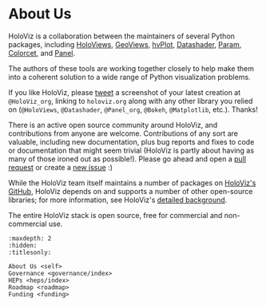 # About Us

HoloViz is a collaboration between the maintainers of several Python packages, including [HoloViews](http://holoviews.org), [GeoViews](http://geoviews.org), [hvPlot](https://hvplot.pyviz.org), [Datashader](http://datashader.org), [Param](https://param.pyviz.org), [Colorcet](https://colorcet.pyviz.org), and [Panel](https://panel.pyviz.org).

The authors of these tools are working together closely to help make them into a coherent solution to a wide range of Python visualization problems.

If you like HoloViz, please [tweet](http://twitter.com) a screenshot of your latest creation at `@HoloViz_org`, linking to `holoviz.org` along with any other library you relied on (`@HoloViews`, `@Datashader`, `@Panel_org`, `@Bokeh`, `@Matplotlib`, etc.). Thanks!

There is an active open source community around HoloViz, and contributions from anyone are welcome. Contributions of any sort are valuable, including new documentation, plus bug reports and fixes to code or documentation that might seem trivial (HoloViz is partly about having as many of those ironed out as possible!). Please go ahead and open a [pull request](https://guides.github.com/activities/forking/) or create a [new issue](https://github.com/holoviz/holoviz/issues/new) :)

While the HoloViz team itself maintains a number of packages on [HoloViz's GitHub](https://github.com/holoviz), HoloViz depends on and supports a number of other open-source libraries; for more information, see HoloViz's [detailed background](../learn/background).

The entire HoloViz stack is open source, free for commercial and non-commercial use.


```{toctree}
:maxdepth: 2
:hidden:
:titlesonly:

About Us <self>
Governance <governance/index>
HEPs <heps/index>
Roadmap <roadmap>
Funding <funding>
```
